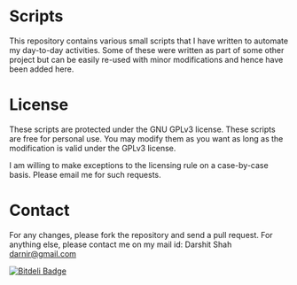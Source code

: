 Scripts
=======

This repository contains various small scripts that I have written to automate
my day-to-day activities. Some of these were written as part of some other
project but can be easily re-used with minor modifications and hence have been
added here.

License
=======

These scripts are protected under the GNU GPLv3 license.
These scripts are free for personal use. You may modify them as you want as long
as the modification is valid under the GPLv3 license.

I am willing to make exceptions to the licensing rule on a case-by-case basis.
Please email me for such requests.

Contact
=======
For any changes, please fork the repository and send a pull request.
For anything else, please contact me on my mail id: Darshit Shah <darnir@gmail.com>


[![Bitdeli Badge](https://d2weczhvl823v0.cloudfront.net/darnir/scripts/trend.png)](https://bitdeli.com/free "Bitdeli Badge")

